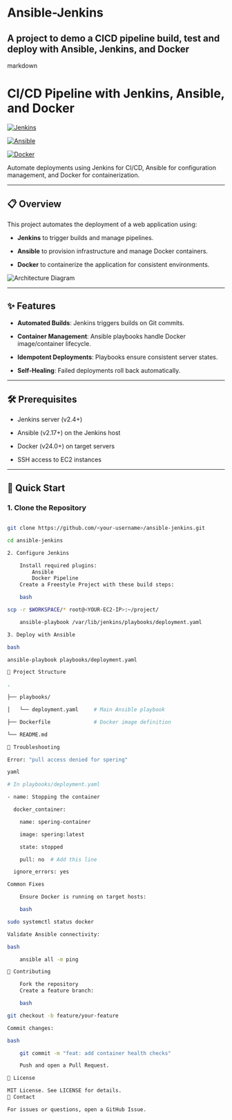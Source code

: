 # Ansible-Jenkins
## A project to demo a CICD pipeline build, test and deploy with Ansible, Jenkins, and Docker
markdown

# CI/CD Pipeline with Jenkins, Ansible, and Docker


[![Jenkins](https://img.shields.io/badge/Jenkins-Docker-blue?logo=jenkins)](https://www.jenkins.io/)

[![Ansible](https://img.shields.io/badge/Ansible-2.17+-green?logo=ansible)](https://www.ansible.com/)

[![Docker](https://img.shields.io/badge/Docker-24.0+-blue?logo=docker)](https://www.docker.com/)


Automate deployments using Jenkins for CI/CD, Ansible for configuration management, and Docker for containerization.


---


## 📋 Overview

This project automates the deployment of a web application using:

- **Jenkins** to trigger builds and manage pipelines.

- **Ansible** to provision infrastructure and manage Docker containers.

- **Docker** to containerize the application for consistent environments.


![Architecture Diagram](https://via.placeholder.com/800x400.png?text=Jenkins+%E2%86%92+Ansible+%E2%86%92+Docker) <!-- Replace with your diagram -->


---


## ✨ Features

- **Automated Builds**: Jenkins triggers builds on Git commits.

- **Container Management**: Ansible playbooks handle Docker image/container lifecycle.

- **Idempotent Deployments**: Playbooks ensure consistent server states.

- **Self-Healing**: Failed deployments roll back automatically.


---


## 🛠️ Prerequisites

- Jenkins server (v2.4+)

- Ansible (v2.17+) on the Jenkins host

- Docker (v24.0+) on target servers

- SSH access to EC2 instances


---


## 🚀 Quick Start


### 1. Clone the Repository

```bash

git clone https://github.com/<your-username>/ansible-jenkins.git

cd ansible-jenkins

2. Configure Jenkins

    Install required plugins:
        Ansible
        Docker Pipeline
    Create a Freestyle Project with these build steps:

    bash

scp -r $WORKSPACE/* root@<YOUR-EC2-IP>:~/project/

    ansible-playbook /var/lib/jenkins/playbooks/deployment.yaml

3. Deploy with Ansible

bash

ansible-playbook playbooks/deployment.yaml

📂 Project Structure

.

├── playbooks/

│   └── deployment.yaml     # Main Ansible playbook

├── Dockerfile              # Docker image definition

└── README.md

🔧 Troubleshooting

Error: "pull access denied for spering"

yaml

# In playbooks/deployment.yaml

- name: Stopping the container

  docker_container:

    name: spering-container

    image: spering:latest

    state: stopped

    pull: no  # Add this line

  ignore_errors: yes

Common Fixes

    Ensure Docker is running on target hosts:

    bash

sudo systemctl status docker

Validate Ansible connectivity:

bash

    ansible all -m ping

🤝 Contributing

    Fork the repository
    Create a feature branch:

    bash

git checkout -b feature/your-feature

Commit changes:

bash

    git commit -m "feat: add container health checks"

    Push and open a Pull Request.

📄 License

MIT License. See LICENSE for details.
📧 Contact

For issues or questions, open a GitHub Issue.
